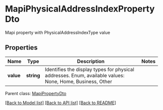 # MapiPhysicalAddressIndexPropertyDto

Mapi property with PhysicalAddressIndexType value

## Properties
Name | Type | Description | Notes
---- | ---- | ----------- | -----
**value** | **string** | Identifies the display types for physical addresses. Enum, available values: None, Home, Business, Other | 

 Parent class: [MapiPropertyDto](MapiPropertyDto.md)



[[Back to Model list]](README.md#documentation-for-models) [[Back to API list]](README.md#documentation-for-api-endpoints) [[Back to README]](README.md)

